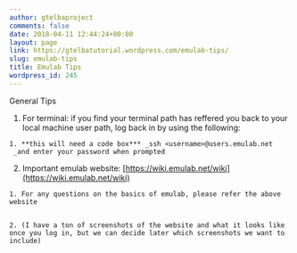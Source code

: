 ```yaml
---
author: gtelbaproject
comments: false
date: 2018-04-11 12:44:24+00:00
layout: page
link: https://gtelbatutorial.wordpress.com/emulab-tips/
slug: emulab-tips
title: Emulab Tips
wordpress_id: 245
---
```


General Tips



	
  1. For terminal: if you find your terminal path has reffered you back to your local machine user path, log back in by using the following:

	
    1. **this will need a code box*** _ssh <username>@users.emulab.net  _and enter your password when prompted




	
  2. Important emulab website: [https://wiki.emulab.net/wiki](https://wiki.emulab.net/wiki)

	
    1. For any questions on the basics of emulab, please refer the above website

	
    2. (I have a ton of screenshots of the website and what it looks like once you log in, but we can decide later which screenshots we want to include)





